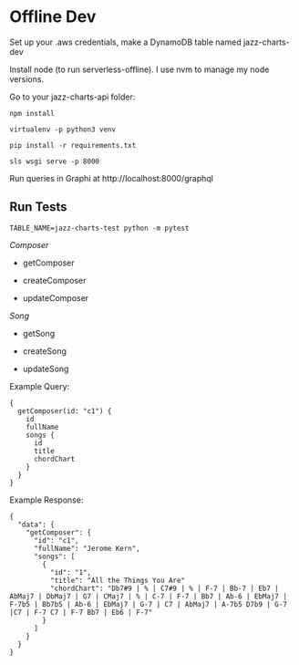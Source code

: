 # Offline Dev

Set up your .aws credentials, make a DynamoDB table named jazz-charts-dev

Install node (to run serverless-offline). I use nvm to manage my node versions.

Go to your jazz-charts-api folder: 

`npm install`

`virtualenv -p python3 venv`

`pip install -r requirements.txt`

`sls wsgi serve -p 8000`

Run queries in Graphi at http://localhost:8000/graphql

## Run Tests

`TABLE_NAME=jazz-charts-test python -m pytest`

*Composer*

* getComposer

* createComposer

* updateComposer
 

*Song*

* getSong

* createSong

* updateSong

Example Query: 

```
{
  getComposer(id: "c1") {
    id
    fullName
    songs {
      id
      title
      chordChart
    }
  }
}
```

Example Response:

```
{
  "data": {
    "getComposer": {
      "id": "c1",
      "fullName": "Jerome Kern",
      "songs": [
        {
          "id": "1",
          "title": "All the Things You Are"
          "chordChart": "Db7#9 | % | C7#9 | % | F-7 | Bb-7 | Eb7 | AbMaj7 | DbMaj7 | G7 | CMaj7 | % | C-7 | F-7 | Bb7 | Ab-6 | EbMaj7 | F-7b5 | Bb7b5 | Ab-6 | EbMaj7 | G-7 | C7 | AbMaj7 | A-7b5 D7b9 | G-7 |C7 | F-7 C7 | F-7 Bb7 | Eb6 | F-7"
        }
      ]
    }
  }
}
```
